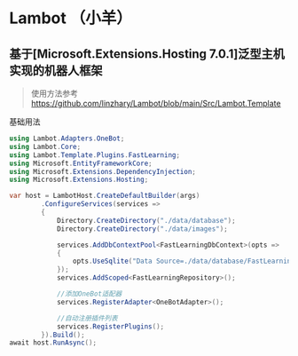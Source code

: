 # Lambot （小羊）

## 基于[Microsoft.Extensions.Hosting 7.0.1]泛型主机实现的机器人框架

>使用方法参考 https://github.com/linzhary/Lambot/blob/main/Src/Lambot.Template

基础用法
``` C#
using Lambot.Adapters.OneBot;
using Lambot.Core;
using Lambot.Template.Plugins.FastLearning;
using Microsoft.EntityFrameworkCore;
using Microsoft.Extensions.DependencyInjection;
using Microsoft.Extensions.Hosting;

var host = LambotHost.CreateDefaultBuilder(args)
        .ConfigureServices(services =>
        {
            Directory.CreateDirectory("./data/database");
            Directory.CreateDirectory("./data/images");

            services.AddDbContextPool<FastLearningDbContext>(opts =>
            {
                opts.UseSqlite("Data Source=./data/database/FastLearning.db");
            });
            services.AddScoped<FastLearningRepository>();

            //添加OneBot适配器
            services.RegisterAdapter<OneBotAdapter>();

            //自动注册插件列表
            services.RegisterPlugins();
        }).Build();
await host.RunAsync();
```
